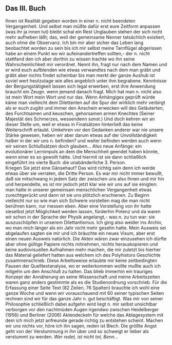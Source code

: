## Das III. Buch
Ihnen ist Realität gegeben worden in einer n. nicht beendeten Vergangenheit. Und selbst man müßte dafür erst eure Zeitform anpassen (was ihr ja innen tut) bleibt schal ein Rest Unglauben stehen der sich nicht mehr aufheben läßt; das, weil der gemeinsame Nenner tatsächlich existiert, auch ohne die Observanz. Ich bin mir aber sicher das Leben lang beobachtet worden zu sein bis ich mir selbst meine Tarnflügel abgerissen habe an einem Punkt wo wir aufeinandertreffen sollten,- der n. nicht stattfand den ich aber dorthin zu wissen trachte wo ihn seine Wahrscheinlichkeit mir verordnet. Nennt ihn, fragt nur nach dem Namen und er wird euch aufblenden wie etwas verwandtes nach dem man gräbt und gräbt aber nichts findet scheinbar bis man merkt der ganze Aushub ist soviel wert heutzutage wie alles angeblich unter ihm begrabene. Kenntnisse der Bergungstätigkeit lassen sich legal erwerben, erst ihre Anwendung braucht ein Zeugn. wenn jemand danach fragt. Mich hat man n. nicht also ist mein Wort mein Wort und nur das. Wenn Anhängiges geprüft würde käme man vielleicht dem Dilettanten auf die Spur der wirklich mehr verbirgt als er euch zugibt und immer den Anschein erwecken will des Geläuterten, des Furchtsamen und keuschen, gehorsamen armen Knechtes (Seiner Majestät des Schmerzes, wessendenn sonst.) Und doch kehren wir an dieser Stelle um, weil er etwas in Finalsätzen hinterließ das keine Weiterschrift erlaubt. Umkehren vor den Gedanken anderer war nie unsere Stärke gewesen, heben wir aber darum etwas auf der Unvollständigkeit halber in der wir uns n. befinden? und weiter befinden werden auch wenn wir seinen Schlußsätzen doch glauben... Also neue Anfänge: ein evolutionärer Lernimpuls an dem die Menschheit geendet haben könnte, wenn einer es so gewollt hätte. Und hiermit ist sie dann schließlich eingeführt ins vierte Buch: die unabänderliche 3. Person.   
 Kriegen Sie jetzt eine Gänsehaut? Das wird richtig sein denn ich werde etwas über sie verraten, die Dritte Person. Es war mir nicht immer bewußt, daß sie mitschwang in jedem Satz der zwischen uns also Ihnen und mir hin und herpendelte, es ist mir jedoch jetzt klar wie wir uns auf sie einigten: man hatte in unserer gemeinsam menschlichen Vergangenheit etwas zurechtgerückt und dann ist sie uns plötzlich erschienen. Zu Beginn vielleicht nur so wie man sich Schwere vorstellen mag die man nicht berühren kann, nur messen eben. Aber eine Vorstellung von ihr hatte sieselbst jetzt Möglichkeit werden lassen, fürderhin Potenz und da waren wir schon in der Sprache der Physik angelangt,- was n. zu tun war: sie auszuschöpfen in unserem Dilettantismus. Ich ging also weider ins Archiv, wo man mich länger als ein Jahr nicht mehr gesehn hatte. Mein Ausweis sei abgelaufen sagten sie mir und ich bräuchte ein neues Visum, aber erst einen neuen Ausweis natürlich. Die Akten wären zwar einzusehen ich dürfte aber ohne gültige Papiere nichts mitnehmen, nichts herauskopieren und keine audiovisuellen Aufnahmen mehr machen, die mir zuletzt bis hierher das Material geliefert hatten aus welchem ich des Polyhistors Geschichte zusammenschrieb. Diese Arbeitsweise erlaubte mir keine zeitbedingten Pausen der Quelltextanalyse, wo er weiterkommen wollte mußte auch ich mitgehn um den Anschluß zu halten. Das blieb immerhin ein trauriges Konzept der Annäherung an seine Wissenschaft und meine Arbeitszeiten waren ganz anders gestimmte als es die Studienordnung vorschrieb. Für die Erfassung einer Seite Text (82 Zeilen, 76 Spalten) brauchte ich wohl eine ganze Woche und wenn wir vorauschauend mit 60 seiner typischen Seiten rechnen sind wir für das ganze Jahr n. gut beschäftigt. Was mir von seiner Philosophie schließlich dabei aufgehn wird liegt n. mir selbst unsichtbar verborgen vor den nachtmüden Augen irgendwo zwischen Heidelberger (1956) und Berliner (2006) Aktendeckeln für welche das Ablagesystem mit dem ich mich jetzt anfreunde gerade richtig zu entstehen scheint. Machen wir uns nichts vor, höre ich ihn sagen, reden ist Blech. Die größte Angst geht von der Verstummung in ihn über und so schweigt er lieber als verstummt zu werden. *Wer redet, ist nicht tot, Benn...*   
